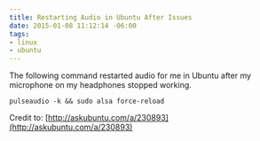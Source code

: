 ```yaml
---
title: Restarting Audio in Ubuntu After Issues
date: 2015-01-08 11:12:14 -06:00
tags:
- linux
- ubuntu
---
```


The following command restarted audio for me in Ubuntu after my microphone on my headphones stopped working.

    pulseaudio -k && sudo alsa force-reload

Credit to: [http://askubuntu.com/a/230893](http://askubuntu.com/a/230893)
